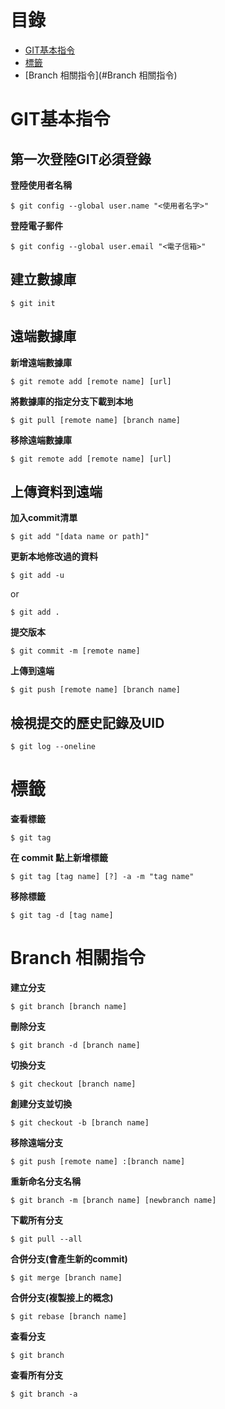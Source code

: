 # 目錄
* [GIT基本指令](#GIT基本指令)
* [標籤](#標籤)
* [Branch 相關指令](#Branch 相關指令)


# GIT基本指令

## 第一次登陸GIT必須登錄

**登陸使用者名稱**

`$ git config --global user.name "<使用者名字>"`

**登陸電子郵件**

`$ git config --global user.email "<電子信箱>"`


## 建立數據庫

`$ git init`


## 遠端數據庫

**新增遠端數據庫**

`$ git remote add [remote name] [url]`

**將數據庫的指定分支下載到本地**

`$ git pull [remote name] [branch name]`

**移除遠端數據庫**

`$ git remote add [remote name] [url]`


## 上傳資料到遠端

**加入commit清單**

`$ git add "[data name or path]"`

**更新本地修改過的資料**

`$ git add -u`

or 

`$ git add .`


**提交版本**

`$ git commit -m [remote name]`

**上傳到遠端**

`$ git push [remote name] [branch name]`

## 檢視提交的歷史記錄及UID

`$ git log --oneline`


# 標籤

**查看標籤**

`$ git tag`

**在 commit 點上新增標籤**

`$ git tag [tag name] [?] -a -m "tag name"`

**移除標籤**

`$ git tag -d [tag name]`


# Branch 相關指令

**建立分支**

`$ git branch [branch name]`

**刪除分支**

`$ git branch -d [branch name]`

**切換分支**

`$ git checkout [branch name]`

**創建分支並切換**

`$ git checkout -b [branch name]`

**移除遠端分支**

`$ git push [remote name] :[branch name]`

**重新命名分支名稱**

`$ git branch -m [branch name] [newbranch name]`

**下載所有分支**

`$ git pull --all`

**合併分支(會產生新的commit)**

`$ git merge [branch name]`

**合併分支(複製接上的概念)**

`$ git rebase [branch name]`

**查看分支**

`$ git branch`

**查看所有分支**

`$ git branch -a`
